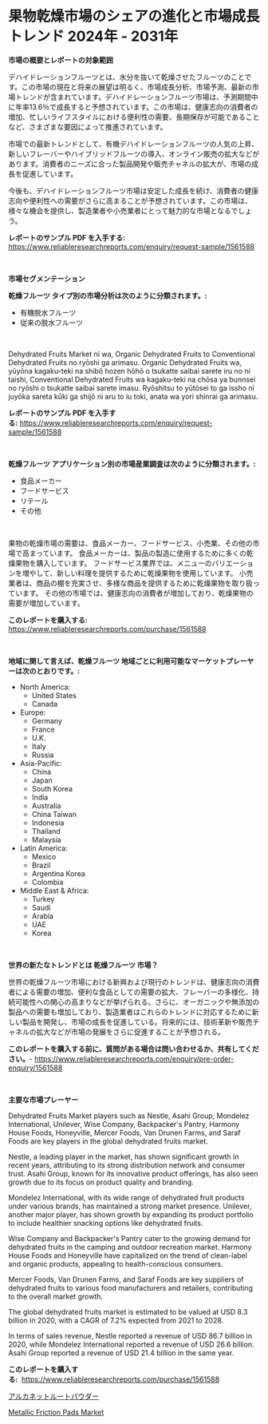 <p><h1>果物乾燥市場のシェアの進化と市場成長トレンド 2024年 - 2031年</h1></p><p><strong>市場の概要とレポートの対象範囲</strong></p>
<p><p>デハイドレーションフルーツとは、水分を抜いて乾燥させたフルーツのことです。この市場の現在と将来の展望は明るく、市場成長分析、市場予測、最新の市場トレンドが含まれています。デハイドレーションフルーツ市場は、予測期間中に年率13.6％で成長すると予想されています。この市場は、健康志向の消費者の増加、忙しいライフスタイルにおける便利性の需要、長期保存が可能であることなど、さまざまな要因によって推進されています。</p><p>市場での最新トレンドとして、有機デハイドレーションフルーツの人気の上昇、新しいフレーバーやハイブリッドフルーツの導入、オンライン販売の拡大などがあります。消費者のニーズに合った製品開発や販売チャネルの拡大が、市場の成長を促進しています。</p><p>今後も、デハイドレーションフルーツ市場は安定した成長を続け、消費者の健康志向や便利性への需要がさらに高まることが予想されています。この市場は、様々な機会を提供し、製造業者や小売業者にとって魅力的な市場となるでしょう。</p></p>
<p><strong>レポートのサンプル PDF を入手する:</strong> <a href="https://www.reliableresearchreports.com/enquiry/request-sample/1561588">https://www.reliableresearchreports.com/enquiry/request-sample/1561588</a></p>
<p>&nbsp;</p>
<p><strong>市場セグメンテーション</strong></p>
<p><strong>乾燥フルーツ タイプ別の市場分析は次のように分類されます。:</strong></p>
<p><ul><li>有機脱水フルーツ</li><li>従来の脱水フルーツ</li></ul></p>
<p>&nbsp;</p>
<p><p>Dehydrated Fruits Market ni wa, Organic Dehydrated Fruits to Conventional Dehydrated Fruits no ryōshi ga arimasu. Organic Dehydrated Fruits wa, yūyōna kagaku-teki na shibō hozen hōhō o tsukatte saibai sarete iru no ni taishi, Conventional Dehydrated Fruits wa kagaku-teki na chōsa ya bunnsei no ryōshi o tsukatte saibai sarete imasu. Ryōshitsu to yūtōsei to ga issho ni juyōka sareta kūki ga shijō ni aru to iu toki, anata wa yori shinrai ga arimasu.</p></p>
<p><strong>レポートのサンプル PDF を入手する:</strong>&nbsp;<a href="https://www.reliableresearchreports.com/enquiry/request-sample/1561588">https://www.reliableresearchreports.com/enquiry/request-sample/1561588</a></p>
<p>&nbsp;</p>
<p><strong> 乾燥フルーツ アプリケーション別の市場産業調査は次のように分類されます。:</strong></p>
<p><ul><li>食品メーカー</li><li>フードサービス</li><li>リテール</li><li>その他</li></ul></p>
<p>&nbsp;</p>
<p><p>果物の乾燥市場の需要は、食品メーカー、フードサービス、小売業、その他の市場で高まっています。 食品メーカーは、製品の製造に使用するために多くの乾燥果物を購入しています。 フードサービス業界では、メニューのバリエーションを増やして、新しい料理を提供するために乾燥果物を使用しています。 小売業者は、商品の棚を充実させ、多様な商品を提供するために乾燥果物を取り扱っています。 その他の市場では、健康志向の消費者が増加しており、乾燥果物の需要が増加しています。</p></p>
<p><strong>このレポートを購入する:</strong>&nbsp; <a href="https://www.reliableresearchreports.com/purchase/1561588">https://www.reliableresearchreports.com/purchase/1561588</a></p>
<p>&nbsp;</p>
<p><strong>地域に関して言えば、乾燥フルーツ 地域ごとに利用可能なマーケットプレーヤーは次のとおりです。:</strong></p>
<p><ul>
    <li>
        North America:
        <ul>
            <li>United States</li>
            <li>Canada</li>
        </ul>
    </li>
    <li>
        Europe:
        <ul>
            <li>Germany</li>
            <li>France</li>
            <li>U.K.</li>
            <li>Italy</li>
            <li>Russia</li>
        </ul>
    </li>
    <li>
        Asia-Pacific:
        <ul>
            <li>China</li>
            <li>Japan</li>
            <li>South Korea</li>
            <li>India</li>
            <li>Australia</li>
            <li>China Taiwan</li>
            <li>Indonesia</li>
            <li>Thailand</li>
            <li>Malaysia</li>
        </ul>
    </li>
    <li>
        Latin America:
        <ul>
            <li>Mexico</li>
            <li>Brazil</li>
            <li>Argentina Korea</li>
            <li>Colombia</li>
        </ul>
    </li>
    <li>
        Middle East & Africa:
        <ul>
            <li>Turkey</li>
            <li>Saudi</li>
            <li>Arabia</li>
            <li>UAE</li>
            <li>Korea</li>
        </ul>
    </li>
    </ul></p>
<p>&nbsp;</p>
<p><strong>世界の新たなトレンドとは 乾燥フルーツ 市場？</strong></p>
<p><p>世界の乾燥フルーツ市場における新興および現行のトレンドは、健康志向の消費者による需要の増加、便利な食品としての需要の拡大、フレーバーの多様化、持続可能性への関心の高まりなどが挙げられる。さらに、オーガニックや無添加の製品への需要も増加しており、製造業者はこれらのトレンドに対応するために新しい製品を開発し、市場の成長を促進している。将来的には、技術革新や販売チャネルの拡大などが市場の発展をさらに促進することが予想される。</p></p>
<p><strong>このレポートを購入する前に、質問がある場合は問い合わせるか、共有してください。</strong>- <a href="https://www.reliableresearchreports.com/enquiry/pre-order-enquiry/1561588">https://www.reliableresearchreports.com/enquiry/pre-order-enquiry/1561588</a></p>
<p>&nbsp;</p>
<p><strong>主要な市場プレーヤー</strong></p>
<p><p>Dehydrated Fruits Market players such as Nestle, Asahi Group, Mondelez International, Unilever, Wise Company, Backpacker's Pantry, Harmony House Foods, Honeyville, Mercer Foods, Van Drunen Farms, and Saraf Foods are key players in the global dehydrated fruits market.</p><p>Nestle, a leading player in the market, has shown significant growth in recent years, attributing to its strong distribution network and consumer trust. Asahi Group, known for its innovative product offerings, has also seen growth due to its focus on product quality and branding.</p><p>Mondelez International, with its wide range of dehydrated fruit products under various brands, has maintained a strong market presence. Unilever, another major player, has shown growth by expanding its product portfolio to include healthier snacking options like dehydrated fruits.</p><p>Wise Company and Backpacker's Pantry cater to the growing demand for dehydrated fruits in the camping and outdoor recreation market. Harmony House Foods and Honeyville have capitalized on the trend of clean-label and organic products, appealing to health-conscious consumers.</p><p>Mercer Foods, Van Drunen Farms, and Saraf Foods are key suppliers of dehydrated fruits to various food manufacturers and retailers, contributing to the overall market growth.</p><p>The global dehydrated fruits market is estimated to be valued at USD 8.3 billion in 2020, with a CAGR of 7.2% expected from 2021 to 2028.</p><p>In terms of sales revenue, Nestle reported a revenue of USD 86.7 billion in 2020, while Mondelez International reported a revenue of USD 26.6 billion. Asahi Group reported a revenue of USD 21.4 billion in the same year.</p></p>
<p><strong>このレポートを購入する:</strong>&nbsp;&nbsp;<a href="https://www.reliableresearchreports.com/purchase/1561588">https://www.reliableresearchreports.com/purchase/1561588</a></p>
<p><p><a href="https://github.com/SarahFahey88/Market-Research-Report-List-1/blob/main/62602916142.md">アルカネットルートパウダー</a></p><p><a href="https://full-wildebeest-80b.notion.site/Metallic-Friction-Pads-Market-Size-Share-Trends-Analysis-Report-By-Material-By-Type-By-End-user-eee8dea1bf55430daba973c0ff59035f">Metallic Friction Pads Market</a></p></p>